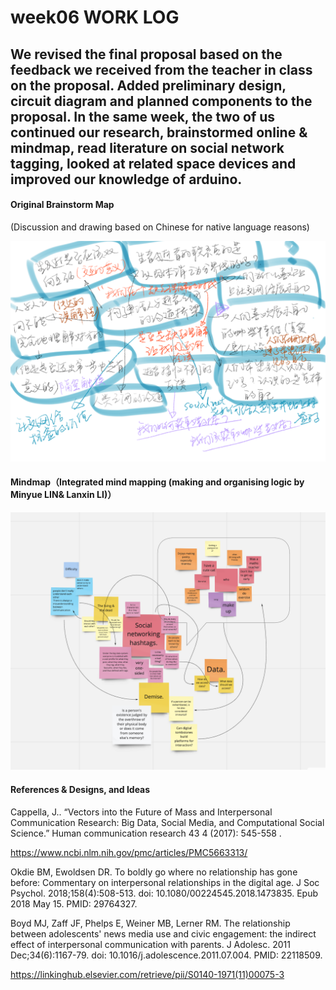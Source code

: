 #  week06 WORK LOG

## We revised the final proposal based on the feedback we received from the teacher in class on the proposal. Added preliminary design, circuit diagram and planned components to the proposal. In the same week, the two of us continued our research, brainstormed online & mindmap, read literature on social network tagging, looked at related space devices and improved our knowledge of arduino.

#### Original Brainstorm Map
(Discussion and drawing based on Chinese for native language reasons)

![image](https://github.com/mylin04202/img/blob/main/brainstorm.png)

#### Mindmap（Integrated mind mapping (making and organising logic by Minyue LIN& Lanxin LI)）

![image](https://github.com/mylin04202/img/blob/main/mindmap.png)

#### References & Designs, and Ideas
Cappella, J.. “Vectors into the Future of Mass and Interpersonal Communication Research: Big Data, Social Media, and Computational Social Science.” Human communication research 43 4 (2017): 545-558 .

https://www.ncbi.nlm.nih.gov/pmc/articles/PMC5663313/

Okdie BM, Ewoldsen DR. To boldly go where no relationship has gone before: Commentary on interpersonal relationships in the digital age. J Soc Psychol. 2018;158(4):508-513. doi: 10.1080/00224545.2018.1473835. Epub 2018 May 15. PMID: 29764327.

Boyd MJ, Zaff JF, Phelps E, Weiner MB, Lerner RM. The relationship between adolescents' news media use and civic engagement: the indirect effect of interpersonal communication with parents. J Adolesc. 2011 Dec;34(6):1167-79. doi: 10.1016/j.adolescence.2011.07.004. PMID: 22118509.

https://linkinghub.elsevier.com/retrieve/pii/S0140-1971(11)00075-3
